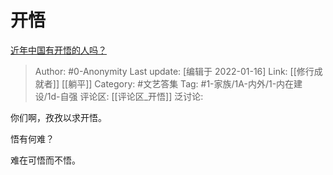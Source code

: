 # 开悟
[近年中国有开悟的人吗？](https://www.zhihu.com/question/302653213/answer/650855515)

> Author: #0-Anonymity
> Last update: [编辑于 2022-01-16]
> Link: [[修行成就者]] [[躺平]]
> Category: #文艺答集
> Tag: #1-家族/1A-内外/1-内在建设/1d-自强
> 评论区: [[评论区_开悟]]
> 泛讨论:

你们啊，孜孜以求开悟。

悟有何难？

难在可悟而不悟。
